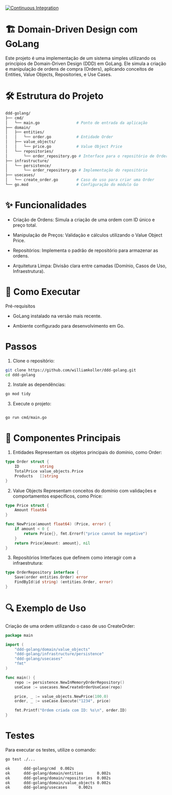 [![Continuous Integration](https://github.com/williamkoller/ddd-golang/actions/workflows/continuous-integration.yml/badge.svg)](https://github.com/williamkoller/ddd-golang/actions/workflows/continuous-integration.yml)

# 🏗️ Domain-Driven Design com GoLang

Este projeto é uma implementação de um sistema simples utilizando os princípios de Domain-Driven Design (DDD) em GoLang. Ele simula a criação e manipulação de ordens de compra (Orders), aplicando conceitos de Entities, Value Objects, Repositories, e Use Cases.

# 🛠️ Estrutura do Projeto

```bash
ddd-golang/
├── cmd/
│   └── main.go                # Ponto de entrada da aplicação
├── domain/
│   ├── entities/
│   │   └── order.go           # Entidade Order
│   ├── value_objects/
│   │   └── price.go           # Value Object Price
│   └── repositories/
│       └── order_repository.go # Interface para o repositório de Orders
├── infrastructure/
│   └── persistence/
│       └── order_repository.go # Implementação do repositório
├── usecases/
│   └── create_order.go        # Caso de uso para criar uma Order
└── go.mod                     # Configuração do módulo Go
```

# ✨ Funcionalidades 
* Criação de Ordens: Simula a criação de uma ordem com ID único e preço total.

* Manipulação de Preços: Validação e cálculos utilizando o Value Object Price.

* Repositórios: Implementa o padrão de repositório para armazenar as ordens.

* Arquitetura Limpa: Divisão clara entre camadas (Domínio, Casos de Uso, Infraestrutura).


# 🚀 Como Executar
Pré-requisitos
* GoLang instalado na versão mais recente.

* Ambiente configurado para desenvolvimento em Go.

# Passos
1. Clone o repositório:

```bash
git clone https://github.com/williamkoller/ddd-golang.git
cd ddd-golang
```

2. Instale as dependências:

```bash
go mod tidy
```

3. Execute o projeto:

```bash

go run cmd/main.go
```

# 🧩 Componentes Principais
1. Entidades
   Representam os objetos principais do domínio, como Order:

```go
type Order struct {
	ID         string
	TotalPrice value_objects.Price
	Products   []string
}
```

2. Value Objects
   Representam conceitos do domínio com validações e comportamentos específicos, como Price:

```go
type Price struct {
	Amount float64
}

func NewPrice(amount float64) (Price, error) {
	if amount < 0 {
		return Price{}, fmt.Errorf("price cannot be negative")
	}
	return Price{Amount: amount}, nil
}
```

3. Repositórios
   Interfaces que definem como interagir com a infraestrutura:

```go
type OrderRepository interface {
	Save(order entities.Order) error
	FindById(id string) (entities.Order, error)
}
```

# 🔍 Exemplo de Uso
Criação de uma ordem utilizando o caso de uso CreateOrder:

```go
package main

import (
	"ddd-golang/domain/value_objects"
	"ddd-golang/infrastructure/persistence"
	"ddd-golang/usecases"
	"fmt"
)

func main() {
	repo := persistence.NewInMemoryOrderRepository()
	useCase := usecases.NewCreateOrderUseCase(repo)

	price, _ := value_objects.NewPrice(100.0)
	order, _ := useCase.Execute("1234", price)

	fmt.Printf("Ordem criada com ID: %s\n", order.ID)
}
```

# Testes

Para executar os testes, utilize o comando:

```bash
go test ./...

ok      ddd-golang/cmd  0.002s
ok      ddd-golang/domain/entities      0.002s
ok      ddd-golang/domain/repositories  0.002s
ok      ddd-golang/domain/value_objects 0.002s
ok      ddd-golang/usecases     0.002s

```

